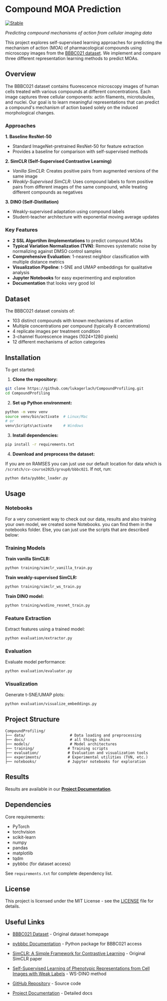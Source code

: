 # Compound MOA Prediction

[![Stable](https://img.shields.io/badge/docs-stable-blue.svg)](https://lukagerlach.github.io/CompoundProfiling/)

*Predicting compound mechanisms of action from cellular imaging data*

This project explores self-supervised learning approaches for predicting the mechanism of action (MOA) of pharmacological compounds using microscopy images from the [BBBC021 dataset](https://bbbc.broadinstitute.org/BBBC021). We implement and compare three different representation learning methods to predict MOAs.

## Overview

The BBBC021 dataset contains fluorescence microscopy images of human cells treated with various compounds at different concentrations. Each image captures three cellular components: actin filaments, microtubules, and nuclei. Our goal is to learn meaningful representations that can predict a compound's mechanism of action based solely on the induced morphological changes.

### Approaches

**1. Baseline ResNet-50**
- Standard ImageNet-pretrained ResNet-50 for feature extraction
- Provides a baseline for comparison with self-supervised methods

**2. SimCLR (Self-Supervised Contrastive Learning)**
- *Vanilla SimCLR*: Creates positive pairs from augmented versions of the same image
- *Weakly-Supervised SimCLR*: Uses compound labels to form positive pairs from different images of the same compound, while treating different compounds as negatives

**3. DINO (Self-Distillation)**
- Weakly-supervised adaptation using compound labels
- Student-teacher architecture with exponential moving average updates

### Key Features
- **2 SSL Algortihm iImplementations** to predict compound MOAs
- **Typical Variation Normalization (TVN)**: Removes systematic noise by normalizing against DMSO control samples
- **Comprehensive Evaluation**: 1-nearest neighbor classification with multiple distance metrics
- **Visualization Pipeline**: t-SNE and UMAP embeddings for qualitative analysis
- **Jupyter Notebooks** for easy experimenting and exploration
- **Documentation** that looks very good lol

## Dataset

The BBBC021 dataset consists of:
- 103 distinct compounds with known mechanisms of action
- Multiple concentrations per compound (typically 8 concentrations)
- 4 replicate images per treatment condition
- 3-channel fluorescence images (1024×1280 pixels)
- 12 different mechanisms of action categories

## Installation
To get started:

1. **Clone the repository:**
```bash
git clone https://github.com/lukagerlach/CompoundProfiling.git
cd CompoundProfiling
```

2. **Set up Python environment:**
```bash
python -m venv venv
source venv/bin/activate  # Linux/Mac
# or
venv\Scripts\activate     # Windows
```

3. **Install dependencies:**
```bash
pip install -r requirements.txt
```

4. **Download and preprocess the dataset:**

If you are on RAMSES you can just use our default location for data which is `/scratch/cv-course2025/group8/bbbc021`. If not, run:
```bash
python data/pybbbc_loader.py
```

## Usage

### Notebooks

For a very convenient way to check out our data, results and also training your own model, we created some Notebooks. you can find them in the notebooks folder. Else, you can just use the scripts that are described below:

### Training Models

**Train vanilla SimCLR:**
```bash
python training/simclr_vanilla_train.py
```

**Train weakly-supervised SimCLR:**
```bash
python training/simclr_ws_train.py
```

**Train DINO model:**
```bash
python training/wsdino_resnet_train.py
```

### Feature Extraction

Extract features using a trained model:
```bash
python evaluation/extractor.py
```

### Evaluation

Evaluate model performance:
```bash
python evaluation/evaluator.py
```

### Visualization

Generate t-SNE/UMAP plots:
```bash
python evaluation/visualize_embeddings.py
```

## Project Structure

```
CompoundProfiling/
├── data/                    # Data loading and preprocessing
├── docs/                    # all things shinx
├── models/                  # Model architectures
├── training/               # Training scripts
├── evaluation/             # Evaluation and visualization tools
├── experiments/            # Experimental utilities (TVN, etc.)
├── notebooks/              # Jupyter notebooks for exploration
```

## Results

Results are available in our **[Project Documentation](https://lukagerlach.github.io/CompoundProfiling/results.html)**.

## Dependencies

Core requirements:
- PyTorch
- torchvision
- scikit-learn
- numpy
- pandas
- matplotlib
- tqdm
- pybbbc (for dataset access)

See `requirements.txt` for complete dependency list.

## License

This project is licensed under the MIT License - see the [LICENSE](LICENSE) file for details.

## Useful Links

- [BBBC021 Dataset](https://bbbc.broadinstitute.org/BBBC021) - Original dataset homepage
- [pybbbc Documentation](https://pypi.org/project/pybbbc/) - Python package for BBBC021 access

- [SimCLR: A Simple Framework for Contrastive Learning](https://arxiv.org/abs/2002.05709) - Original SimCLR paper
- [Self-Supervised Learning of Phenotypic Representations from Cell Images with Weak Labels](https://arxiv.org/abs/2209.07819) - WS-DINO method
- [GitHub Repository](https://github.com/lukagerlach/CompoundProfiling) - Source code
- [Project Documentation](https://lukagerlach.github.io/CompoundProfiling/) - Detailed docs